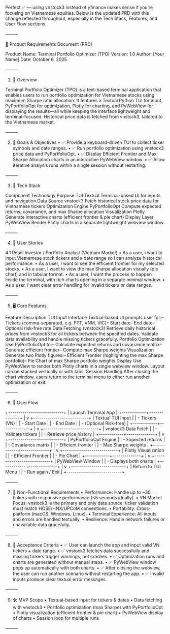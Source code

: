 Perfect ✅ — using vnstock3 instead of yfinance makes sense if you’re focusing on Vietnamese equities. Below is the updated PRD with this change reflected throughout, especially in the Tech Stack, Features, and User Flow sections.

⸻

📝 Product Requirements Document (PRD)

Product Name: Terminal Portfolio Optimizer (TPO)
Version: 1.0
Author: [Your Name]
Date: October 6, 2025

⸻

1. 🧭 Overview

Terminal Portfolio Optimizer (TPO) is a text-based terminal application that enables users to run portfolio optimization for Vietnamese stocks using maximum Sharpe ratio allocation.
It features a Textual Python TUI for input, PyPortfolioOpt for optimization, Plotly for charting, and PyWebView for displaying the results—all while keeping the interface lightweight and terminal-focused.
Historical price data is fetched from vnstock3, tailored to the Vietnamese market.

⸻

2. 🎯 Goals & Objectives
	•	✅ Provide a keyboard-driven TUI to collect ticker symbols and date ranges.
	•	✅ Run portfolio optimization using vnstock3 price data and PyPortfolioOpt.
	•	✅ Display Efficient Frontier and Max Sharpe Allocation charts in an interactive PyWebView window.
	•	✅ Allow iterative analysis runs within a single session without restarting.

⸻

3. 🧰 Tech Stack

Component	Technology	Purpose
TUI	Textual	Terminal-based UI for inputs and navigation
Data Source	vnstock3	Fetch historical stock price data for Vietnamese tickers
Optimization Engine	PyPortfolioOpt	Compute expected returns, covariance, and max Sharpe allocation
Visualization	Plotly	Generate interactive charts (efficient frontier & pie chart)
Display Layer	PyWebView	Render Plotly charts in a separate lightweight webview window


⸻

4. 👤 User Stories

4.1 Retail Investor / Portfolio Analyst (Vietnam Market)
	•	As a user, I want to input Vietnamese stock tickers and a date range so I can analyze historical performance.
	•	As a user, I want to see the efficient frontier for my selected stocks.
	•	As a user, I want to view the max Sharpe allocation visually (pie chart) and in tabular format.
	•	As a user, I want the process to happen inside the terminal, with rich charts opening in a separate minimal window.
	•	As a user, I want clear error handling for invalid tickers or date ranges.

⸻

5. 🖥️ Core Features

Feature	Description
TUI Input Interface	Textual-based UI prompts user for:– Tickers (comma-separated, e.g. FPT, VNM, VIC)– Start date– End date– Optional risk-free rate
Data Fetching (vnstock3)	Retrieve daily historical prices from vnstock3 for all tickers between the specified dates. Validate data availability and handle missing tickers gracefully.
Portfolio Optimization	Use PyPortfolioOpt to:– Calculate expected returns and covariance matrix– Generate efficient frontier– Compute max Sharpe weights
Visualization	Generate two Plotly figures:– Efficient Frontier (highlighting the max Sharpe portfolio)– Pie Chart of max Sharpe portfolio weights
Display	Use PyWebView to render both Plotly charts in a single webview window. Layout can be stacked vertically or with tabs.
Session Handling	After closing the chart window, users return to the terminal menu to either run another optimization or exit.


⸻

6. 🧭 User Flow

+---------------------------+
| Launch Terminal App       |
+------------+--------------+
             |
             v
+---------------------------+
| Textual TUI Input         |
| - Tickers (VN)           |
| - Start Date             |
| - End Date               |
| - (Optional Risk-free)   |
+------------+--------------+
             |
             v
+---------------------------+
| vnstock3 Data Fetch       |
| - Validate tickers       |
| - Retrieve price history |
+------------+--------------+
             |
             v
+---------------------------+
| PyPortfolioOpt Engine     |
| - Expected returns       |
| - Covariance matrix      |
| - Efficient frontier     |
| - Max Sharpe weights     |
+------------+--------------+
             |
             v
+---------------------------+
| Plotly Visualization      |
| - Efficient Frontier     |
| - Pie Chart             |
+------------+--------------+
             |
             v
+---------------------------+
| PyWebView Window          |
| - Displays both charts   |
+------------+--------------+
             |
             v
+---------------------------+
| Return to TUI Menu        |
| - Run again / Exit       |
+---------------------------+


⸻

7. 🧠 Non-Functional Requirements
	•	Performance: Handle up to ~30 tickers with responsive performance (<5 seconds ideally).
	•	VN Market Focus: vnstock3 is the primary and only data source; ticker validation must match HOSE/HNX/UPCoM conventions.
	•	Portability: Cross-platform (macOS, Windows, Linux).
	•	Terminal Experience: All inputs and errors are handled textually.
	•	Resilience: Handle network failures or unavailable data gracefully.

⸻

8. 🧪 Acceptance Criteria
	•	✅ User can launch the app and input valid VN tickers + date range.
	•	✅ vnstock3 fetches data successfully and missing tickers trigger warnings, not crashes.
	•	✅ Optimization runs and charts are generated without manual steps.
	•	✅ PyWebView window pops up automatically with both charts.
	•	✅ After closing the webview, the user can run another scenario without restarting the app.
	•	✅ Invalid inputs produce clear textual error messages.

⸻

9. 🛠️ MVP Scope
	•	Textual-based input for tickers & dates
	•	Data fetching with vnstock3
	•	Portfolio optimization (max Sharpe) with PyPortfolioOpt
	•	Plotly visualization (efficient frontier & pie chart)
	•	PyWebView display of charts
	•	Session loop for multiple runs
  

⸻

